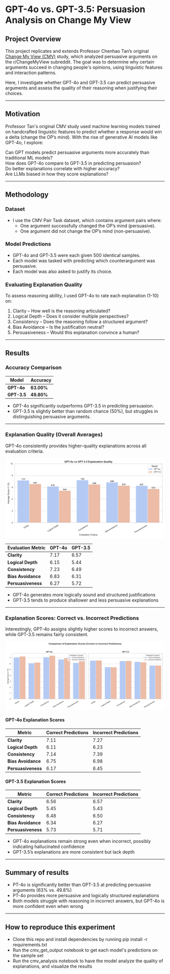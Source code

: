 # GPT-4o vs. GPT-3.5: Persuasion Analysis on Change My View

## Project Overview
This project replicates and extends Professor Chenhao Tan’s original [Change My View (CMV)](https://chenhaot.com/papers/changemyview.html) study, which analyzed persuasive arguments on the r/ChangeMyView subreddit. The goal was to determine why certain arguments succeed in changing people's opinions, using linguistic features and interaction patterns.

Here, I investigate whether GPT-4o and GPT-3.5 can predict persuasive arguments and assess the quality of their reasoning when justifying their choices.

---

## Motivation
Professor Tan's original CMV study used machine learning models trained on handcrafted linguistic features to predict whether a response would win a delta (change the OP’s mind). With the rise of generative AI models like GPT-4o, I explore:

Can GPT models predict persuasive arguments more accurately than traditional ML models?  
How does GPT-4o compare to GPT-3.5 in predicting persuasion?  
Do better explanations correlate with higher accuracy?  
Are LLMs biased in how they score explanations?

---

## Methodology
### **Dataset**
- I use the CMV Pair Task dataset, which contains argument pairs where:
  - One argument successfully changed the OP’s mind (persuasive).
  - One argument did not change the OP’s mind (non-persuasive).

### **Model Predictions**
- GPT-4o and GPT-3.5 were each given 500 identical samples.
- Each model was tasked with predicting which counterargument was persuasive.
- Each model was also asked to justify its choice.

### **Evaluating Explanation Quality**
To assess reasoning ability, I used GPT-4o to rate each explanation (1-10) on:
1. Clarity – How well is the reasoning articulated?
2. Logical Depth – Does it consider multiple perspectives?
3. Consistency – Does the reasoning follow a structured argument?
4. Bias Avoidance – Is the justification neutral?
5. Persuasiveness – Would this explanation convince a human?

---

## Results

### **Accuracy Comparison**
| Model    | Accuracy |
|----------|---------|
| **GPT-4o**  | **63.00%** |
| **GPT-3.5** | **49.80%** |

- GPT-4o significantly outperforms GPT-3.5 in predicting persuasion.  
- GPT-3.5 is slightly better than random chance (50%), but struggles in distinguishing persuasive arguments.

---

### **Explanation Quality (Overall Averages)**
GPT-4o consistently provides higher-quality explanations across all evaluation criteria.

![GPT-4o vs GPT-3.5 Explanation Quality](images/exp_quality.png)

| Evaluation Metric    | **GPT-4o** | **GPT-3.5** |
|---------------------|------|------|
| **Clarity**        | 7.17 | 6.57 |
| **Logical Depth**  | 6.15 | 5.44 |
| **Consistency**    | 7.23 | 6.49 |
| **Bias Avoidance** | 6.83 | 6.31 |
| **Persuasiveness** | 6.27 | 5.72 |

- GPT-4o generates more logically sound and structured justifications
- GPT-3.5 tends to produce shallower and less persuasive explanations 

---

### **Explanation Scores: Correct vs. Incorrect Predictions**
Interestingly, GPT-4o assigns slightly higher scores to incorrect answers, while GPT-3.5 remains fairly consistent.

![Correct vs Incorrect Explanation Scores](images/gpt4o_explanation_accuracy_comparison.png)

#### **GPT-4o Explanation Scores**
| Metric        | Correct Predictions | Incorrect Predictions |
|--------------|--------------------|----------------------|
| **Clarity**        | 7.11 | 7.27 |
| **Logical Depth**  | 6.11 | 6.23 |
| **Consistency**    | 7.14 | 7.39 |
| **Bias Avoidance** | 6.75 | 6.98 |
| **Persuasiveness** | 6.17 | 6.45 |

#### **GPT-3.5 Explanation Scores**
| Metric        | Correct Predictions | Incorrect Predictions |
|--------------|--------------------|----------------------|
| **Clarity**        | 6.56 | 6.57 |
| **Logical Depth**  | 5.45 | 5.43 |
| **Consistency**    | 6.48 | 6.50 |
| **Bias Avoidance** | 6.34 | 6.27 |
| **Persuasiveness** | 5.73 | 5.71 |

- GPT-4o explanations remain strong even when incorrect, possibly indicating hallucinated confidence 
- GPT-3.5’s explanations are more consistent but lack depth


---

## Summary of results
- PT-4o is significantly better than GPT-3.5 at predicting persuasive arguments (63% vs. 49.8%)  
- PT-4o provides more persuasive and logically structured explanations  
- Both models struggle with reasoning in incorrect answers, but GPT-4o is more confident even when wrong  

---

## How to reproduce this experiment
- Clone this repo and install dependencies by running pip install -r requirements.txt
- Run the cmv_get_output notebook to get each model's predictions on the sample set
- Run the cmv_analysis notebook to have the model analyze the quality of explanations, and visualize the results

